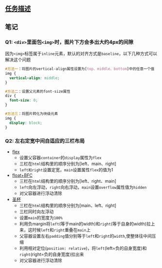 ## [任务描述](http://ife.baidu.com/course/detail/id/94)

## 笔记

### Q1: `<div>`里面包`<img>`时，图片下方会多出大约4px的间隙
因为`<img>`标签属于`inline`元素，默认的对齐方式是`baseline`，以下几种方式可以解决这个问题
```css
#方法一：将图片的vertical-align属性设置为[top、middle、bottom]中的任意一个值
img {
  vertical-align: middle;
}

#方法二：设置父元素的font-size属性
div {
  font-size: 0;
}

#方法三：将图片转化为块级元素
img {
  display: block;
}

```

### Q2: 左右定宽中间自适应的三栏布局
- [flex](https://codepen.io/hope0821/pen/yoqVbZ?editors=1100#0)
	- 设置父容器`container`的`display`属性为`flex`
	- 三栏在`html`结构里的顺序分别为[left、main、right]
	- `left和right`设置定宽，`main`设置属性`flex`的值为1
- [float+BFC](https://codepen.io/hope0821/pen/NvBbLO)
	- 三栏在`html`结构里的顺序分别为[left、right、main]
	- `left`向左浮动，`right`向右浮动，`main`设置`overflow`属性值为`hidden`
	- 对父容器进行浮动清除
- [圣杯](https://codepen.io/hope0821/pen/JyBbQE)
	- 三栏在`html`结构里的顺序分别为[main、left、right]
	- 三栏同时向左浮动
	- 设置`main`的宽度为`100%`
	- 利用负margin将`left`(等于main的width)和`right`(等于自身的width)拉上来，这时候`left`和`right`重叠在`main`上
	- 父容器设置左右`padding`值分别等于`left`和`right`的`width`,使整体往中间压缩
	- 利用相对定位(`position: relative`)，将`left`(left=负的自身宽度)和`right`(right=负的自身宽度)拉出来
	- 对父容器进行浮动清除